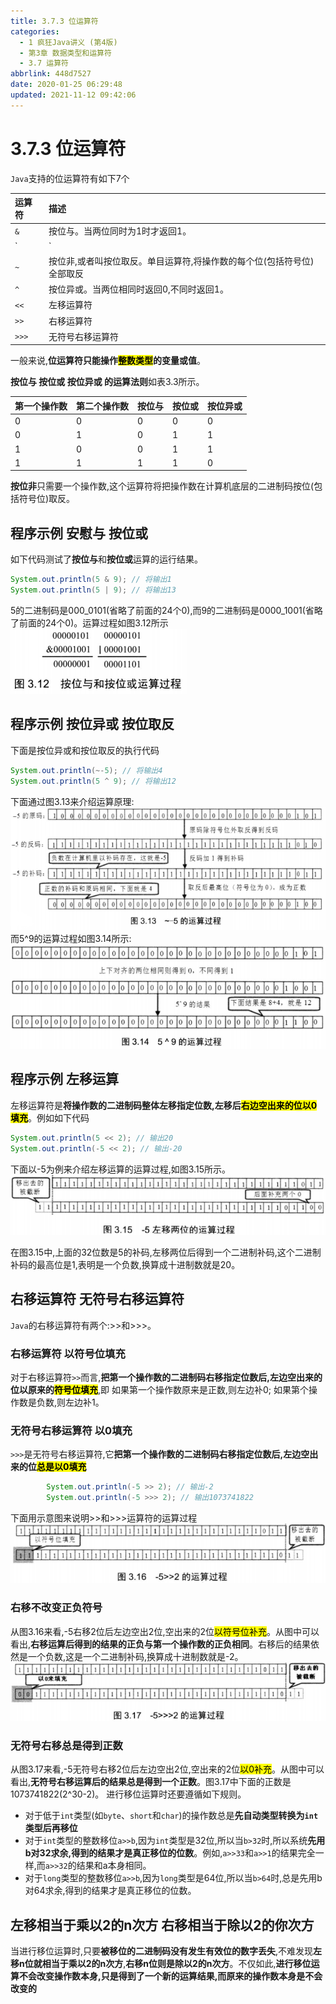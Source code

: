 ```yaml
---
title: 3.7.3 位运算符
categories: 
  - 1 疯狂Java讲义 (第4版)
  - 第3章 数据类型和运算符
  - 3.7 运算符
abbrlink: 448d7527
date: 2020-01-25 06:29:48
updated: 2021-11-12 09:42:06
---
```

# 3.7.3 位运算符
`Java`支持的位运算符有如下7个

|运算符|描述|
|:---|:---|
|`&`|按位与。当两位同时为1时才返回1。|
|`|`|按位或。只要有一位为1即可返回1。|
|`~`|按位非,或者叫按位取反。单目运算符,将操作数的每个位(包括符号位)全部取反|
|`^`|按位异或。当两位相同时返回0,不同时返回1。|
|`<<`|左移运算符|
|`>>`|右移运算符|
|`>>>`|无符号右移运算符|

一般来说,**位运算符只能操作<mark>整数类型</mark>的变量或值**。

**按位与 按位或 按位异或 的运算法则**如表3.3所示。

|第一个操作数|第二个操作数|按位与|按位或|按位异或|
|:--|:--|:--|:--|:--|
|0|0|0|0|0|
|0|1|0|1|1|
|1|0|0|1|1|
|1|1|1|1|0|

**按位非**只需要一个操作数,这个运算符将把操作数在计算机底层的二进制码按位(包括符号位)取反。

## 程序示例 安慰与 按位或
如下代码测试了**按位与**和**按位或**运算的运行结果。

```java
System.out.println(5 & 9); // 将输出1
System.out.println(5 | 9); // 将输出13
```
5的二进制码是000_0101(省略了前面的24个0),而9的二进制码是0000_1001(省略了前面的24个0)。运算过程如图3.12所示
![这里有一张图片](https://raw.githubusercontent.com/lanlan2017/images/master/CrazyJavaHandout4/Chapter3/3.7.2/1.png)
## 程序示例 按位异或 按位取反
下面是按位异或和按位取反的执行代码
```java
System.out.println(~-5); // 将输出4
System.out.println(5 ^ 9); // 将输出12
```
下面通过图3.13来介绍运算原理:
![这里有一张图片](https://raw.githubusercontent.com/lanlan2017/images/master/CrazyJavaHandout4/Chapter3/3.7.2/2.png)
而5^9的运算过程如图3.14所示:
![这里有一张图片](https://raw.githubusercontent.com/lanlan2017/images/master/CrazyJavaHandout4/Chapter3/3.7.2/3.png)
## 程序示例 左移运算
左移运算符是**将操作数的二进制码整体左移指定位数,左移后<mark>右边空出来的位以0填充</mark>**。例如如下代码
```java
System.out.println(5 << 2); // 输出20
System.out.println(-5 << 2); // 输出-20
```
下面以-5为例来介绍左移运算的运算过程,如图3.15所示。
![这里有一张图片](https://raw.githubusercontent.com/lanlan2017/images/master/CrazyJavaHandout4/Chapter3/3.7.2/4.png)

在图3.15中,上面的32位数是5的补码,左移两位后得到一个二进制补码,这个二进制补码的最高位是1,表明是一个负数,换算成十进制数就是20。
## 右移运算符 无符号右移运算符
`Java`的右移运算符有两个:>>和>>>。
### 右移运算符 以符号位填充
对于右移运算符`>>`而言,**把第一个操作数的二进制码右移指定位数后,左边空出来的位以原来的<mark>符号位填充</mark>**,即
如果第一个操作数原来是正数,则左边补0;
如果第个操作数是负数,则左边补1。
### 无符号右移运算符 以0填充
`>>>`是无符号右移运算符,它**把第一个操作数的二进制码右移指定位数后,左边空出来的位<mark>总是以0填充</mark>**
```java
        System.out.println(-5 >> 2); // 输出-2
        System.out.println(-5 >>> 2); // 输出1073741822
```
下面用示意图来说明>>和>>>运算符的运算过程
![这里有一张图片](https://raw.githubusercontent.com/lanlan2017/images/master/CrazyJavaHandout4/Chapter3/3.7.2/5.png)
### 右移不改变正负符号
从图3.16来看,-5右移2位后左边空出2位,空出来的2位<mark>以符号位补充</mark>。从图中可以看出,**右移运算后得到的结果的正负与第一个操作数的正负相同**。右移后的结果依然是一个负数,这是一个二进制补码,换算成十进制数就是-2。
![这里有一张图片](https://raw.githubusercontent.com/lanlan2017/images/master/CrazyJavaHandout4/Chapter3/3.7.2/6.png)
### 无符号右移总是得到正数
从图3.17来看,-5无符号右移2位后左边空出2位,空出来的2位<mark>以0补充</mark>。从图中可以看出,**无符号右移运算后的结果总是得到一个正数**。图3.17中下面的正数是1073741822(2^30-2)。
进行移位运算时还要遵循如下规则。
- 对于低于`int`类型(如`byte`、`short`和`char`)的操作数总是**先自动类型转换为`int`类型后再移位**
- 对于`int`类型的整数移位`a>>b`,因为`int`类型是32位,所以当`b>32`时,所以系统**先用b对32求余,得到的结果才是真正移位的位数**。例如,`a>>33`和`a>>1`的结果完全一样,而`a>>32`的结果和a本身相同。
- 对于`long`类型的整数移位`a>>b`,因为`long`类型是64位,所以当`b>64`时,总是先用b对64求余,得到的结果才是真正移位的位数。


## 左移相当于乘以2的n次方 右移相当于除以2的你次方
当进行移位运算时,只要**被移位的二进制码没有发生有效位的数字丢失**,不难发现**左移n位就相当于乘以2的n次方**,**右移n位则是除以2的n次方**。不仅如此,**进行移位运算不会改变操作数本身,只是得到了一个新的运算结果,而原来的操作数本身是不会改变的**
<!-- CrazyJavaHandout4/Chapter3/3.7.2/ -->
